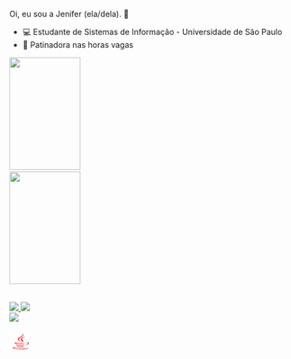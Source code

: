 Oi, eu sou a Jenifer (ela/dela). 👋

- 💻 Estudante de Sistemas de Informação - Universidade de São Paulo 
- 🚀 Patinadora nas horas vagas


<div>
  <a href="https://beacons.ai/jenifergm">
  <img width= "50%" height="200" src="https://github-readme-stats.vercel.app/api?username=jenifergm&show_icons=true&theme=radical&include_all_commits=true&count_private=true"/>
  <img width="50%" height="200" src="https://github-readme-stats.vercel.app/api/top-langs/?username=jenifergm&layout=compact&langs_count=16&theme=radical"/>
</div>

##

<div>
  <a href="https://github.com/TomazHaddad">
  <img height="180em" src="https://github-readme-stats.vercel.app/api?username=TomazHaddad&show_icons=true&theme=synthwave&include_all_commits=true&count_private=true"/>
  <img height="180em" src="https://github-readme-stats.vercel.app/api/top-langs/?username=TomazHaddad&layout=compact&langs_count=16&theme=synthwave"/>
</div>
<div>
  <a href="https://www.linkedin.com/in/jenifer-galvao/" target="_blank"><img src="https://img.shields.io/badge/-LinkedIn-%230077B5?style=for-the-badge&logo=linkedin&logoColor=white" target="_blank"></a> 
 </div>
 <div style="display: inline_block"><br>
  <img align="center" alt="Rafa-Js" height="30" width="40" src="https://raw.githubusercontent.com/devicons/devicon/master/icons/java/java-plain.svg">
</div>

          
       
